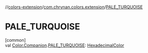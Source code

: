 //[colors-extension](../../index.md)/[com.chrynan.colors.extension](index.md)/[PALE_TURQUOISE](-p-a-l-e_-t-u-r-q-u-o-i-s-e.md)

# PALE_TURQUOISE

[common]\
val [Color.Companion](../../../colors-core/colors-core/com.chrynan.colors/-color/-companion/index.md).[PALE_TURQUOISE](-p-a-l-e_-t-u-r-q-u-o-i-s-e.md): [HexadecimalColor](../../../colors-core/colors-core/com.chrynan.colors/-hexadecimal-color/index.md)
